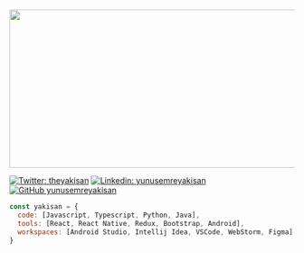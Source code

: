 
 
&nbsp;
<img src="https://media3.giphy.com/media/7J4P7cUur2DlErijp3/giphy.gif?cid=ecf05e47xkjhw4j4gzwn87uae3285e3wgd1v9e4do4kqeinp&rid=giphy.gif&ct=g" width="900" height="280">
 


[![Twitter: theyakisan](https://img.shields.io/twitter/follow/theyakisan?style=social)](https://mobile.twitter.com/theyakisan)
[![Linkedin: yunusemreyakisan](https://img.shields.io/badge/-yunusemreyakisan-blue?style=flat-square&logo=Linkedin&logoColor=white&link=https://www.linkedin.com/in/yunusemreyakisan/)](https://www.linkedin.com/in/yunusemreyakisan/)
[![GitHub yunusemreyakisan](https://img.shields.io/github/followers/yunusemreyakisan?label=follow&style=social)](https://github.com/yunusemreyakisan)


```javascript
const yakisan = {
  code: [Javascript, Typescript, Python, Java],
  tools: [React, React Native, Redux, Bootstrap, Android],
  workspaces: [Android Studio, Intellij Idea, VSCode, WebStorm, Figma]
}
```
